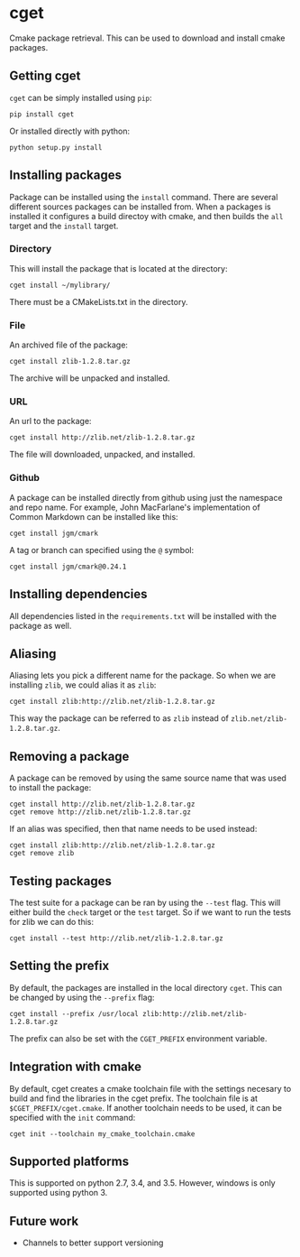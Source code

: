 cget
====

Cmake package retrieval. This can be used to download and install cmake packages.

Getting cget
------------

`cget` can be simply installed using `pip`:

    pip install cget

Or installed directly with python:

    python setup.py install

Installing packages
-------------------

Package can be installed using the `install` command. There are several different sources packages can be installed from. When a packages is installed it configures a build directoy with cmake, and then builds the `all` target and the `install` target.

### Directory

This will install the package that is located at the directory:

    cget install ~/mylibrary/

There must be a CMakeLists.txt in the directory.

### File

An archived file of the package:

    cget install zlib-1.2.8.tar.gz

The archive will be unpacked and installed.

### URL

An url to the package:

    cget install http://zlib.net/zlib-1.2.8.tar.gz

The file will downloaded, unpacked, and installed.

### Github

A package can be installed directly from github using just the namespace and repo name. For example, John MacFarlane's implementation of Common Markdown can be installed like this:

    cget install jgm/cmark

A tag or branch can specified using the `@` symbol:

    cget install jgm/cmark@0.24.1

Installing dependencies
-----------------------

All dependencies listed in the `requirements.txt` will be installed with the package as well.


Aliasing
--------

Aliasing lets you pick a different name for the package. So when we are installing `zlib`, we could alias it as `zlib`:

    cget install zlib:http://zlib.net/zlib-1.2.8.tar.gz

This way the package can be referred to as `zlib` instead of `zlib.net/zlib-1.2.8.tar.gz`.

Removing a package
------------------

A package can be removed by using the same source name that was used to install the package:

    cget install http://zlib.net/zlib-1.2.8.tar.gz
    cget remove http://zlib.net/zlib-1.2.8.tar.gz

If an alias was specified, then that name needs to be used instead:

    cget install zlib:http://zlib.net/zlib-1.2.8.tar.gz
    cget remove zlib

Testing packages
----------------

The test suite for a package can be ran by using the `--test` flag. This will either build the `check` target or the `test` target. So if we want to run the tests for zlib we can do this:

    cget install --test http://zlib.net/zlib-1.2.8.tar.gz


Setting the prefix
------------------

By default, the packages are installed in the local directory `cget`. This can be changed by using the `--prefix` flag:

    cget install --prefix /usr/local zlib:http://zlib.net/zlib-1.2.8.tar.gz

The prefix can also be set with the `CGET_PREFIX` environment variable.

Integration with cmake
----------------------

By default, cget creates a cmake toolchain file with the settings necesary to build and find the libraries in the cget prefix. The toolchain file is at `$CGET_PREFIX/cget.cmake`. If another toolchain needs to be used, it can be specified with the `init` command:

    cget init --toolchain my_cmake_toolchain.cmake

Supported platforms
-------------------

This is supported on python 2.7, 3.4, and 3.5. However, windows is only supported using python 3. 

Future work
-----------

* Channels to better support versioning 

